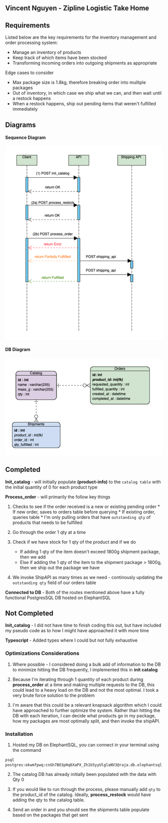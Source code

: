 <!-- ABOUT THE PROJECT -->
## Vincent Nguyen - Zipline Logistic Take Home 

## Requirements

Listed below are the key requirements for the inventory management and order processing system: 

* Manage an inventory of products
* Keep track of which items have been stocked
* Transforming incoming orders into outgoing shipments as appropriate 

Edge cases to consider
* Max package size is 1.8kg, therefore breaking order into mulitple packages 
* Out of inventory, in which case we ship what we can, and then wait until a restock happens
* When a restock happens, ship out pending items that weren't fulfilled immediately 


## Diagrams

#### Sequence Diagram
<img src="assets/Sequence Diagram.png">

#### DB Diagram
<img src="assets/DBDesign.png">

## Completed
**Init_catalog** - will initially populate **(product-info)** to the `catalog table` with the initial quantity of 0 for each product type

**Process_order** - will primarily the follow key things
  1.  Checks to see if the order received is a new or existing pending order 
    * If new order, saves to orders table before querying
    * If existing order, queries table 
    * I'm only pulling orders that have `outstanding qty` of products that needs to be fulfilled  
  
  2. Go through the order 1 qty at a time

  3. Check if we have stock for 1 qty of the product and if we do 
     * If adding 1 qty of the item doesn't exceed 1800g shipment package, then we add
     * Else if adding the 1 qty of the item to the shipment package > 1800g, then we ship out the package we have 

  4. We invoke ShipAPI as many times as we need - continously updating the `outstanding qty` field of our orders table 

  **Connected to DB** - Both of the routes mentioned above have a fully functional PostgresSQL DB hosted on ElephantSQL 

## Not Completed
**Init_catalog** - I did not have time to finish coding this out, but have included my pseudo code as to how I might have approached it with more time 

**Typescript** - Added types where I could but not fully exhaustive 

### Optimizations Considerations 
1. Where possible - I considered doing a bulk add of information to the DB to minimize hitting the DB frequently, I implemented this in **init catalog** 

2. Because I'm iterating through 1 quantity of each product during **process_order** at a time and making multiple requests to the DB, this could lead to a heavy load on the DB and not the most optimal. I took a very brute force solution to the problem 

3. I'm aware that this could be a relevant knapsack algorithm which I could have approached to further optimize the system. Rather than hitting the DB with each iteration, I can decide what products go in my package, how my packages are most optimally split, and then invoke the shipAPI. 


### Installation 

1. Hosted my DB on ElephantSQL, you can connect in your terminal using the command 

```JS
psql postgres:ekwmfpwq:cnGh7BO3pHq6XaPX_Zh1b5yyUlglaNV3@raja.db.elephantsql.com:5432/ekwmfpwq;
```

2. The catalog DB has already initially been populated with the data with Qty 0 

3. If you would like to run through the process, please manually add `qty` to the product_id of the catalog. Ideally, **process_restock** would have adding the qty to the catalog table. 

4. Send an order in and you should see the shipments table populate based on the packages that get sent 